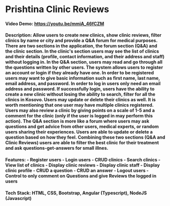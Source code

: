 # Prishtina Clinic Reviews
#### Video Demo:  https://youtu.be/mmiA_46fCZM
#### Description: Allow users to create new clinics, show clinic reviews, filter clinics by name or city and provide a Q&A forum for medical purposes. There are two sections in the application, the forum section (Q&A) and the clinic section. In the clinic's section users may see the list of clinics and their details (profile, contact information, and their address and staff) without logging in. In the Q&A section, users may read and go through all the questions written by other users. The system allows users to register an account or login if they already have one. In order to be registered users may want to give basic information such as first name, last name, email address, and password. In order to log in users only need an email address and password. If successfully login, users have the ability to create a new clinic without losing the ability to search, filter for all the clinics in Kosovo. Users may update or delete their clinics as well. It is worth mentioning that one user may have multiple clinics registered. Users may also review a clinic by giving points on a scale of 1-5 and a comment for the clinic (only if the user is logged in may perform this action). The Q&A section is more like a forum where users may ask questions and get advice from other users, medical experts, or random users sharing their experiences. Users are able to update or delete a question based on how they feel. Combining these two sections (Q&A and Clinic Reviews) users are able to filter the best clinic for their treatment and ask questions-get-answers for small illnes.

#### Features: - Register users - Login users - CRUD clinics - Search clinics - View list of clinics - Display clinic reviews - Display clinic staff - Display clinic profile - CRUD a question - CRUD an answer - Logout users - Control to only comment on Questions and give Reviews the logged in users
#### Tech Stack: HTML, CSS, Bootstrap, Angular (Typescript), NodeJS (Javascript)

